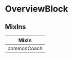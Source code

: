 # OverviewBlock

## MixIns

<!-- @vuese:OverviewBlock:mixIns:start -->
|MixIn|
|---|
|commonCoach|

<!-- @vuese:OverviewBlock:mixIns:end -->
